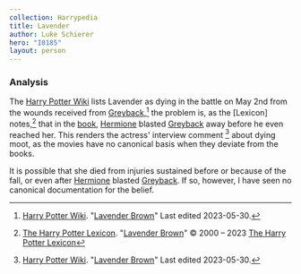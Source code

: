 ```yaml
---
collection: Harrypedia
title: Lavender
author: Luke Schierer
hero: "I0185"
layout: person
---
```


### Analysis

The [Harry Potter Wiki] lists Lavender as dying in the battle on May 2nd
from the wounds received from [Greyback],[^230906-1] the problem is, as the
[Lexicon] notes,[^230906-2] that in the [book][dh], [Hermione] blasted
[Greyback]
away before he even reached her. This renders the actress' interview comment
[^230906-3] about dying moot, as the movies have no canonical basis when they
deviate from the books.

It is possible that she died from injuries sustained before or because of
the fall, or even after [Hermione] blasted [Greyback]. If so, however, I
have seen no canonical documentation for the belief.

[^230906-1]:
    [Harry Potter Wiki]. "[Lavender Brown][HPWLB]"
    Last edited 2023-05-30.

[^230906-3]:
    [Harry Potter Wiki]. "[Lavender Brown][HPWLB]"
    Last edited 2023-05-30.

[^230906-2]:
    [The Harry Potter Lexicon]. "[Lavender Brown][HPLLB]"
    © 2000 – 2023 [The Harry Potter Lexicon]

[HPLLB]: https://www.hp-lexicon.org/character/lavender-brown/
[HPWLB]: https://harrypotter.fandom.com/wiki/Lavender_Brown
[Harry Potter Wiki]: https://harrypotter.fandom.com/wiki/
[The Harry Potter Lexicon]: https://www.hp-lexicon.org/
[Hermione]: ../../Granger/Hermione_Jean/
[Greyback]: ../../greyback/fenrir/
[dh]: https://www.librarything.com/work/3577382
